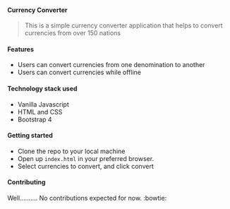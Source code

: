 #### Currency Converter

> This is a simple currency converter application that helps to convert currencies from over 150 nations

#### Features
- Users can convert currencies from one denomination to another
- Users can convert currencies while offline

#### Technology stack used
- Vanilla Javascript
- HTML and CSS
- Bootstrap 4

#### Getting started
- Clone the repo to your local machine
- Open up `index.html` in your preferred browser.
- Select currencies to convert, and click convert

#### Contributing
Well.......... No contributions expected for now. :bowtie:
